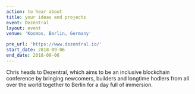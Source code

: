 ```yaml
---
action: to hear about
title: your ideas and projects
event: Dezentral
layout: event
venue: 'Kosmos, Berlin, Germany'

pre_url: 'https://www.dezentral.io/'
start_date: 2018-09-06
end_date: 2018-09-06
---
```


Chris heads to Dezentral, which aims to be an inclusive blockchain conference by bringing newcomers, builders and longtime hodlers from all over the world together to Berlin for a day full of immersion.
